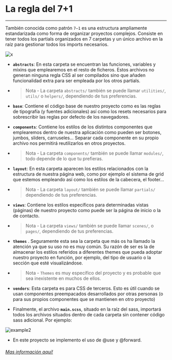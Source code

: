 # La regla del 7+1

---

También conocida como patrón `7–1` es una estructura ampliamente estandarizada como forma de organizar proyectos complejos. Consiste en tener todos los partials organizados en 7 carpetas y un único archivo en la raíz para gestionar todos los imports necesarios.

![x](https://i.ibb.co/ZSmPvh4/1-0-MP59mq0-K-Hi2-ECSb-Zwhg.png)

- **`abstracts`**: En esta carpeta se encuentran las funciones, variables y mixins que emplearemos en el resto de ficheros. Estos archivos no generan ninguna regla CSS al ser compilados sino que añaden funcionalidad extra para ser empleada por los otros partials.
- > Nota - La carpeta `abstracts/` también se puede llamar `utilities/`, `utils/` o `helpers/`, dependiendo de tus preferencias.
- **`base`**: Contiene el código base de nuestro proyecto como es las reglas de tipografía (y fuentes adicionales) así como los resets necesarios para sobrescribir las reglas por defecto de los navegadores.
- **`components`**: Contiene los estilos de los distintos componentes que emplearemos dentro de nuestra aplicación como pueden ser botones, jumbos, sliders, carruseles… Separar cada componente en su propio archivo nos permitirá reutilizarlos en otros proyectos.
- > Nota - La carpeta `components/` también se puede llamar `modules/`, todo depende de lo que tu prefieras.
- **`layout`**: En esta carpeta aparecen los estilos relacionados con la estructura de nuestra página web, como por ejemplo el sistema de grid que estemos empleando así como los estilos de la cabecera, el footer…
- > Nota - La carpeta `layout/` también se puede llamar `partials/` dependiendo de tus preferencias.
- **`views`**: Contiene los estilos específicos para determinadas vistas (páginas) de nuestro proyecto como puede ser la página de inicio o la de contacto.
- > Nota - La carpeta `views/` también se puede llamar `scenes/`, o `pages/`, dependiendo de tus preferencias.
- **`themes`** . Seguramente esta sea la carpeta que más os ha llamado la atención ya que su uso no es muy común. Su razón de ser es la de almacenar los estilos referidos a diferentes themes que pueda adoptar nuestro proyecto en función, por ejemplo, del tipo de usuario o la sección que esté visualizándose.
- > Nota - `Themes` es muy específico del proyecto y es probable que sea inexistente en muchos de ellos.
- **`vendors`**: Esta carpeta es para CSS de terceros. Esto es útil cuando se usan componentes preempacados desarrollados por otras personas (o para sus propios componentes que se mantienen en otro proyecto)

- Finalmente, el archivo **`main.scss`**, situado en la raíz del sass, importará todos los archivos situados dentro de cada carpeta sin contener código sass adicional. Por ejemplo:

![example2](https://i.ibb.co/k3WwtPm/main.png)

- En este proyecto se implemento el uso de @use y @forward.

###### [Mas información aquí!](https://sass-guidelin.es/#architecture)

<br>
